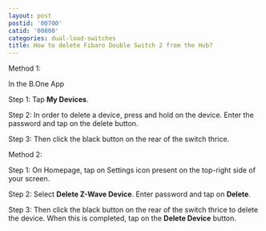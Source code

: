 ```yaml
---
layout: post
postid: '00700'
catid: '00800'
categories: dual-load-switches
title: How to delete Fibaro Double Switch 2 from the Hub?
---
```


Method 1:

In the B.One App

Step 1: Tap **My Devices**.

Step 2: In order to delete a device, press and hold on the device. Enter the password and tap on the delete button.

Step 3: Then click the black button on the rear of the switch thrice.

Method 2:

Step 1: On Homepage, tap on Settings icon present on the top-right side of your screen.

Step 2: Select **Delete Z-Wave Device**. Enter password and tap on **Delete**.

Step 3: Then click the black button on the rear of the switch thrice to delete the device. When this is completed, tap on the **Delete Device** button.